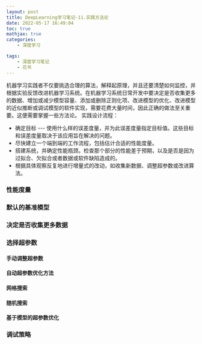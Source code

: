 ```yaml
---
layout: post
title: DeepLearning学习笔记-11.实践方法论
date: 2022-05-17 16:49:04
toc: true
mathjax: true
categories:
    - 深度学习

tags:
    - 深度学习笔记
    - 花书
---
```


机器学习实践者不仅要挑选合理的算法，解释起原理，并且还要清楚如何监控，并根据实验反馈改进机器学习系统。在机器学习系统日常开发中要决定是否收集更多的数据、增加或减少模型容量、添加或删除正则化项、改进模型的优化、改进模型的近似推断或调试模型的软件实现，需要花费大量时间，因此正确的做法至关重要。这便需要掌握一些方法论。
实践设计流程：
* 确定目标 --- 使用什么样的误差度量，并为此误差度量指定目标值。这些目标和误差度量取决于该应用旨在解决的问题。
* 尽快建立一个端到端的工作流程，包括估计合适的性能度量。
* 搭建系统，并确定性能瓶颈。检查那个部分的性能差于预期，以及是否是因为过拟合、欠拟合或者数据或软件缺陷造成的。
* 根据具体观察反复地进行增量式的改动，如收集新数据、调整超参数或改进算法。

<!--more-->

### 性能度量

### 默认的基准模型

### 决定是否收集更多数据

### 选择超参数
#### 手动调整超参数
#### 自动超参数优化方法
#### 网格搜索
#### 随机搜索
#### 基于模型的超参数优化

### 调试策略